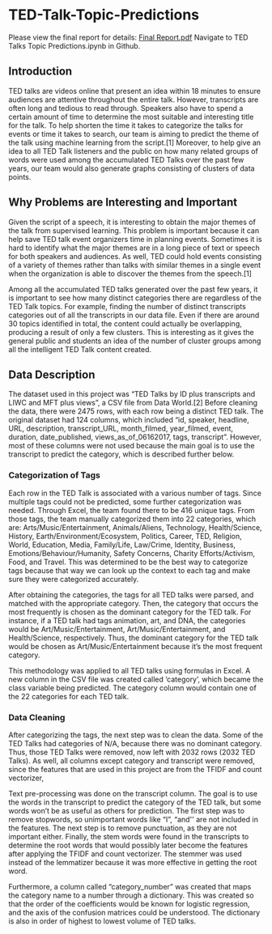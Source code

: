 # TED-Talk-Topic-Predictions

Please view the final report for details: [Final Report.pdf](https://github.com/cccc237/TED-Talk-Topic-Predictions/files/11358286/Final.Report.pdf)
Navigate to TED Talks Topic Predictions.ipynb in Github.


## Introduction

TED talks are videos online that present an idea within 18 minutes to ensure audiences are attentive throughout the entire talk. However, transcripts are often long and tedious to read through. Speakers also have to spend a certain amount of time to determine the most suitable and interesting title for the talk. To help shorten the time it takes to categorize the talks for events or time it takes to search, our team is aiming to predict the theme of the talk using machine learning from the script.[1] Moreover, to help give an idea to all TED Talk listeners and the public on how many related groups of words were used among the accumulated TED Talks over the past few years, our team would also generate graphs consisting of clusters of data points.

## Why Problems are Interesting and Important

Given the script of a speech, it is interesting to obtain the major themes of the talk from supervised learning. This problem is important because it can help save TED talk event organizers time in planning events. Sometimes it is hard to identify what the major themes are in a long piece of text or speech for both speakers and audiences. As well, TED could hold events consisting of a variety of themes rather than talks with similar themes in a single event when the organization is able to discover the themes from the speech.[1]

Among all the accumulated TED talks generated over the past few years, it is important to see how many distinct categories there are regardless of the TED Talk topics. For example, finding the number of distinct transcripts categories out of all the transcripts in our data file. Even if there are around 30 topics identified in total, the content could actually be overlapping, producing a result of only a few clusters. This is interesting as it gives the general public and students an idea of the number of cluster groups among all the intelligent TED Talk content created.

## Data Description 

The dataset used in this project was “TED Talks by ID plus transcripts and LIWC and MFT plus views”, a CSV file from Data World.[2] Before cleaning the data, there were 2475 rows, with each row being a distinct TED talk. The original dataset had 124 columns, which included “id, speaker, headline, URL, description, transcript_URL, month_filmed, year_filmed, event, duration, date_published, views_as_of_06162017, tags, transcript”. However, most of these columns were not used because the main goal is to use the transcript to predict the category, which is described further below.

### Categorization of Tags

Each row in the TED Talk is associated with a various number of tags. Since multiple tags could not be predicted, some further categorization was needed. Through Excel, the team found there to be 416 unique tags. From those tags, the team manually categorized them into 22 categories, which are: Arts/Music/Entertainment, Animals/Aliens, Technology, Health/Science, History, Earth/Environment/Ecosystem, Politics, Career, TED, Religion, World, Education, Media, Family/Life, Law/Crime, Identity, Business, Emotions/Behaviour/Humanity, Safety Concerns, Charity Efforts/Activism, Food, and Travel. This was determined to be the best way to categorize tags because that way we can look up the context to each tag and make sure they were categorized accurately. 

After obtaining the categories, the tags for all TED talks were parsed, and matched with the appropriate category. Then, the category that occurs the most frequently is chosen as the dominant category for the TED talk. For instance, if a TED talk had tags animation, art, and DNA, the categories would be Art/Music/Entertainment, Art/Music/Entertainment, and Health/Science, respectively. Thus, the dominant category for the TED talk would be chosen as Art/Music/Entertainment because it’s the most frequent category. 

This methodology was applied to all TED talks using formulas in Excel. A new column in the CSV file was created called ‘category’, which became the class variable being predicted. The category column would contain one of the 22 categories for each TED talk.

### Data Cleaning

After categorizing the tags, the next step was to clean the data. Some of the TED Talks had categories of N/A, because there was no dominant category. Thus, those TED Talks were removed, now left with 2032 rows (2032 TED Talks). As well, all columns except category and transcript were removed, since the features that are used in this project are from the TFIDF and count vectorizer,

Text pre-processing was done on the transcript column. The goal is to use the words in the transcript to predict the category of the TED talk, but some words won’t be as useful as others for prediction. The first step was to remove stopwords, so unimportant words like “I”, “and'' are not included in the features. The next step is to remove punctuation, as they are not important either. Finally, the stem words were found in the transcripts to determine the root words that would possibly later become the features after applying the TFIDF and count vectorizer. The stemmer was used instead of the lemmatizer because it was more effective in getting the root word.

Furthermore, a column called “category_number” was created that maps the category name to a number through a dictionary. This was created so that the order of the coefficients would be known for logistic regression, and the axis of the confusion matrices could be understood. The dictionary is also in order of highest to lowest volume of TED talks.

